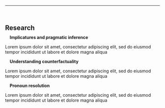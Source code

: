 ---
<h1 id="research"></h1>

<h2 style="margin: 60px 0px 10px;">Research</h2>

<h4 style="margin:0 15px 0;">Implicatures and pragmatic inference</h4>

Lorem ipsum dolor sit amet, consectetur adipiscing elit, sed do eiusmod tempor incididunt ut labore et dolore magna aliqua

<h4 style="margin:0 15px 0;">Understanding counterfactuality</h4>

Lorem ipsum dolor sit amet, consectetur adipiscing elit, sed do eiusmod tempor incididunt ut labore et dolore magna aliqua

<h4 style="margin:0 15px 0;">Pronoun resolution</h4>

Lorem ipsum dolor sit amet, consectetur adipiscing elit, sed do eiusmod tempor incididunt ut labore et dolore magna aliqua




